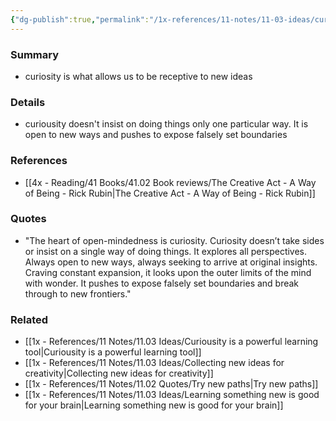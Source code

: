 ```yaml
---
{"dg-publish":true,"permalink":"/1x-references/11-notes/11-03-ideas/curiosity-is-the-basis-of-open-mindedness/","title":"Curiosity is the basis of open-mindedness","created":"2024-02-14T20:18:34.100+03:00","updated":"2024-02-14T20:18:34.100+03:00"}
---
```



### Summary
- curiosity is what allows us to be receptive to new ideas

### Details
- curiousity doesn't insist on doing things only one particular way. It is open to new ways and pushes to expose falsely set boundaries

### References
- [[4x - Reading/41 Books/41.02 Book reviews/The Creative Act - A Way of Being - Rick Rubin\|The Creative Act - A Way of Being - Rick Rubin]]

### Quotes
- "The heart of open-mindedness is curiosity. Curiosity doesn’t take sides or insist on a single way of doing things. It explores all perspectives. Always open to new ways, always seeking to arrive at original insights. Craving constant expansion, it looks upon the outer limits of the mind with wonder. It pushes to expose falsely set boundaries and break through to new frontiers."

### Related
- [[1x - References/11 Notes/11.03 Ideas/Curiousity is a powerful learning tool\|Curiousity is a powerful learning tool]]
- [[1x - References/11 Notes/11.03 Ideas/Collecting new ideas for creativity\|Collecting new ideas for creativity]]
- [[1x - References/11 Notes/11.02 Quotes/Try new paths\|Try new paths]]
- [[1x - References/11 Notes/11.03 Ideas/Learning something new is good for your brain\|Learning something new is good for your brain]]